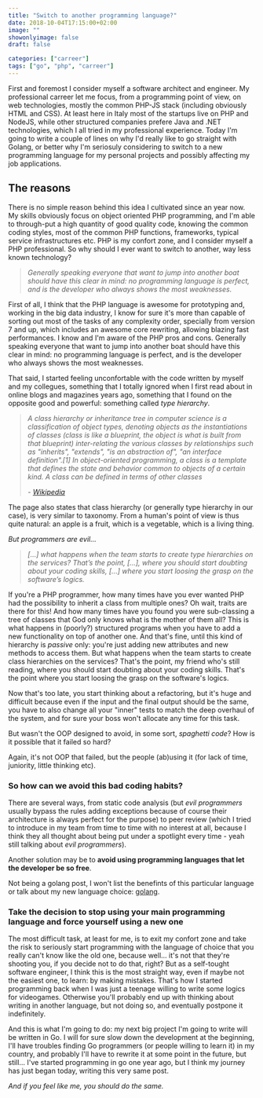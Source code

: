 ```yaml
---
title: "Switch to another programming language?"
date: 2018-10-04T17:15:00+02:00
image: ""
showonlyimage: false
draft: false

categories: ["carreer"]
tags: ["go", "php", "carreer"]
---
```


First and foremost I consider myself a software architect and engineer. My professional
carreer let me focus, from a programming point of view, on web technologies,
mostly the common PHP-JS stack (including obviously HTML and CSS). At least here
in Italy most of the startups live on PHP and NodeJS, while other structured companies
prefere Java and .NET technologies, which I all tried in my professional experience.
Today I'm going to write a couple of lines on why I'd really like to go straight with Golang,
or better why I'm seriosuly considering to switch to a new programming language for
my personal projects and possibly affecting my job applications.

## The reasons

There is no simple reason behind this idea I cultivated since an year now.
My skills obviously focus on object oriented PHP programming, and I'm able to
through-put a high quantity of good quality code, knowing the common coding styles,
most of the common PHP functions, frameworks, typical service infrastructures etc.
PHP is my confort zone, and I consider myself a PHP professional. So why should I
ever want to switch to another, way less known technology?

> *Generally speaking everyone that want to jump into another boat should have
> this clear in mind: no programming language is perfect, and is the developer
> who always shows the most weaknesses.*

First of all, I think that the PHP language is awesome for prototyping and, working
in the big data industry, I know for sure it's more than capable of sorting out
most of the tasks of any complexity order, specially from version 7 and up, which includes
an awesome core rewriting, allowing blazing fast performances. I know and I'm
aware of the PHP pros and cons. Generally speaking everyone that want to jump
into another boat should have this clear in mind: no programming language is
perfect, and is the developer who always shows the most weaknesses.

That said, I started feeling unconfortable with the code written by myself and my
collegues, something that I totally ignored when I first read about in online blogs
and magazines years ago, something that I found on the opposite good and powerful:
something called *type hierarchy*.

> *A class hierarchy or inheritance tree in computer science is a classification
> of object types, denoting objects as the instantiations of classes (class is
> like a blueprint, the object is what is built from that blueprint) inter-relating
> the various classes by relationships such as "inherits", "extends", "is an
> abstraction of", "an interface definition".[1] In object-oriented programming,
> a class is a template that defines the state and behavior common to objects
> of a certain kind. A class can be defined in terms of other classes*
>
> *- [Wikipedia](https://en.wikipedia.org/wiki/Class_hierarchy)*

The page also states that class hierarchy (or generally type hierarchy in our case),
is very similar to taxonomy. From a human's point of view is thus quite natural:
an apple is a fruit, which is a vegetable, which is a living thing.

*But programmers are evil...*

> *[...] what happens when the team starts to create type hierarchies on the services?
> That’s the point, [...], where you should start doubting about your coding skills,
> [...] where you start loosing the grasp on the software’s logics.*

If you're a PHP programmer, how many times have you ever wanted PHP had the possibility
to inherit a class from multiple ones? Oh wait, traits are there for this! And how
many times have you found you were sub-classing a tree of classes that God only knows
what is the mother of them all? This is what happens in (poorly?) structured programs
when you have to add a new functionality on top of another one. And that's fine,
until this kind of hierarchy is *passive* only: you're just adding new attributes and
new methods to access them. But what happens when the team starts to create class
hierarchies on the services? That's the point, my friend who's still reading, where
you should start doubting about your coding skills. That's the point where you
start loosing the grasp on the software's logics.

Now that's too late, you start thinking about a refactoring, but it's huge and difficult
because even if the input and the final output should be the same, you have to
also change all your "inner" tests to match the deep overhaul of the system, and
for sure your boss won't allocate any time for this task.

But wasn't the OOP designed to avoid, in some sort, *spaghetti code*? How is it
possible that it failed so hard?

Again, it's not OOP that failed, but the people (ab)using it (for lack of time,
juniority, little thinking etc).

### So how can we avoid this bad coding habits?

There are several ways, from static code analysis (but *evil programmers* usually
bypass the rules adding exceptions because of course their architecture is always
perfect for the purpose) to peer review (which I tried to introduce in my team
from time to time with no interest at all, because I think they all thought about
being put under a spotlight every time - yeah still talking about *evil programmers*).

Another solution may be to **avoid using programming languages that let the developer
be so free**.

Not being a golang post, I won't list the benefints of this particular language
or talk about my new language choice: [golang](https://golang.org).

### Take the decision to stop using your main programming language and force yourself using a new one

The most difficult task, at least for me, is to exit my confort zone and take the
risk to seriously start programming with the language of choice that you really
can't know like the old one, because well... it's not that they're shooting you,
if you decide not to do that, right? But as a self-tought software
engineer, I think this is the most straight way, even if maybe not the easiest one, to learn:
by making mistakes. That's how I started programming back when I was just a teenage
willing to write some logics for videogames. Otherwise you'll probably end up with
thinking about writing in another language, but not doing so, and eventually postpone
it indefinitely.

And this is what I'm going to do: my next big project I'm going to write will be
written in Go. I will for sure slow down the development at the beginning, I'll
have troubles finding Go programmers (or people willing to learn it) in my country,
and probably I'll have to rewrite it at some point in the future, but still... I've
started programming in go one year ago, but I think my journey has just began today,
writing this very same post.

*And if you feel like me, you should do the same.*
